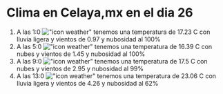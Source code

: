 # Clima en Celaya,mx en el dia 26

1. A las 1:0 !["icon weather"](http://openweathermap.org/img/w/10n.png) tenemos una temperatura de 17.23 C con lluvia ligera y  vientos de 0.97 y nubosidad al 100%
1. A las 5:0 !["icon weather"](http://openweathermap.org/img/w/04n.png) tenemos una temperatura de 16.39 C con nubes y  vientos de 1.45 y nubosidad al 100%
1. A las 9:0 !["icon weather"](http://openweathermap.org/img/w/04d.png) tenemos una temperatura de 17.5 C con nubes y  vientos de 2.95 y nubosidad al 99%
1. A las 13:0 !["icon weather"](http://openweathermap.org/img/w/10d.png) tenemos una temperatura de 23.06 C con lluvia ligera y  vientos de 4.26 y nubosidad al 62%
